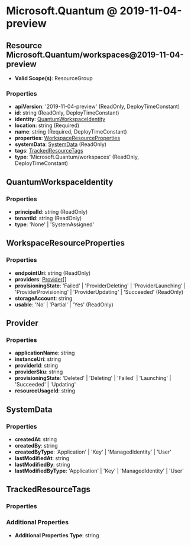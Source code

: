 # Microsoft.Quantum @ 2019-11-04-preview

## Resource Microsoft.Quantum/workspaces@2019-11-04-preview
* **Valid Scope(s)**: ResourceGroup
### Properties
* **apiVersion**: '2019-11-04-preview' (ReadOnly, DeployTimeConstant)
* **id**: string (ReadOnly, DeployTimeConstant)
* **identity**: [QuantumWorkspaceIdentity](#quantumworkspaceidentity)
* **location**: string (Required)
* **name**: string (Required, DeployTimeConstant)
* **properties**: [WorkspaceResourceProperties](#workspaceresourceproperties)
* **systemData**: [SystemData](#systemdata) (ReadOnly)
* **tags**: [TrackedResourceTags](#trackedresourcetags)
* **type**: 'Microsoft.Quantum/workspaces' (ReadOnly, DeployTimeConstant)

## QuantumWorkspaceIdentity
### Properties
* **principalId**: string (ReadOnly)
* **tenantId**: string (ReadOnly)
* **type**: 'None' | 'SystemAssigned'

## WorkspaceResourceProperties
### Properties
* **endpointUri**: string (ReadOnly)
* **providers**: [Provider](#provider)[]
* **provisioningState**: 'Failed' | 'ProviderDeleting' | 'ProviderLaunching' | 'ProviderProvisioning' | 'ProviderUpdating' | 'Succeeded' (ReadOnly)
* **storageAccount**: string
* **usable**: 'No' | 'Partial' | 'Yes' (ReadOnly)

## Provider
### Properties
* **applicationName**: string
* **instanceUri**: string
* **providerId**: string
* **providerSku**: string
* **provisioningState**: 'Deleted' | 'Deleting' | 'Failed' | 'Launching' | 'Succeeded' | 'Updating'
* **resourceUsageId**: string

## SystemData
### Properties
* **createdAt**: string
* **createdBy**: string
* **createdByType**: 'Application' | 'Key' | 'ManagedIdentity' | 'User'
* **lastModifiedAt**: string
* **lastModifiedBy**: string
* **lastModifiedByType**: 'Application' | 'Key' | 'ManagedIdentity' | 'User'

## TrackedResourceTags
### Properties
### Additional Properties
* **Additional Properties Type**: string

